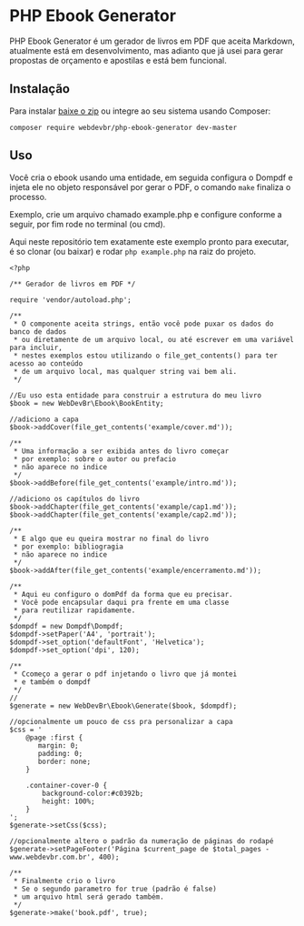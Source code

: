 # PHP Ebook Generator

PHP Ebook Generator é um gerador de livros em PDF que aceita Markdown, atualmente está em desenvolvimento, mas adianto que já usei para gerar propostas de orçamento e apostilas e está bem funcional.

## Instalação

Para instalar [baixe o zip]() ou integre ao seu sistema usando Composer:

	composer require webdevbr/php-ebook-generator dev-master

## Uso

Você cria o ebook usando uma entidade, em seguida configura o Dompdf e injeta ele no objeto responsável por gerar o PDF, o comando `make` finaliza o processo.

Exemplo, crie um arquivo chamado example.php e configure conforme a seguir, por fim rode no terminal (ou cmd).

Aqui neste repositório tem exatamente este exemplo pronto para executar, é so clonar (ou baixar) e rodar `php example.php` na raiz do projeto.


	<?php

	/** Gerador de livros em PDF */

	require 'vendor/autoload.php';

	/**
	 * O componente aceita strings, então você pode puxar os dados do banco de dados
	 * ou diretamente de um arquivo local, ou até escrever em uma variável para incluir,
	 * nestes exemplos estou utilizando o file_get_contents() para ter acesso ao conteúdo
	 * de um arquivo local, mas qualquer string vai bem ali.
	 */

	//Eu uso esta entidade para construir a estrutura do meu livro
	$book = new WebDevBr\Ebook\BookEntity;

	//adiciono a capa
	$book->addCover(file_get_contents('example/cover.md'));

	/**
	 * Uma informação a ser exibida antes do livro começar
	 * por exemplo: sobre o autor ou prefacio
	 * não aparece no indice
	 */
	$book->addBefore(file_get_contents('example/intro.md'));

	//adiciono os capítulos do livro
	$book->addChapter(file_get_contents('example/cap1.md'));
	$book->addChapter(file_get_contents('example/cap2.md'));

	/**
	 * E algo que eu queira mostrar no final do livro
	 * por exemplo: bibliogragia
	 * não aparece no indice
	 */
	$book->addAfter(file_get_contents('example/encerramento.md'));

	/**
	 * Aqui eu configuro o domPdf da forma que eu precisar.
	 * Você pode encapsular daqui pra frente em uma classe
	 * para reutilizar rapidamente.
	 */
	$dompdf = new Dompdf\Dompdf;
	$dompdf->setPaper('A4', 'portrait');
	$dompdf->set_option('defaultFont', 'Helvetica');
	$dompdf->set_option('dpi', 120);

	/**
	 * Ccomeço a gerar o pdf injetando o livro que já montei
	 * e também o dompdf
	 */
	//
	$generate = new WebDevBr\Ebook\Generate($book, $dompdf);

	//opcionalmente um pouco de css pra personalizar a capa
	$css = '
		@page :first {
		   margin: 0;
		   padding: 0;
		   border: none;
		}
		
		.container-cover-0 {
			background-color:#c0392b;
			height: 100%;
		}
	';
	$generate->setCss($css);

	//opcionalmente altero o padrão da numeração de páginas do rodapé
	$generate->setPageFooter('Página $current_page de $total_pages - www.webdevbr.com.br', 400);

	/**
	 * Finalmente crio o livro
	 * Se o segundo parametro for true (padrão é false)
	 * um arquivo html será gerado também.
	 */
	$generate->make('book.pdf', true);